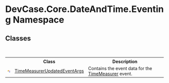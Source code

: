 # DevCase.Core.DateAndTime.Eventing Namespace
 




## Classes
&nbsp;<table><tr><th></th><th>Class</th><th>Description</th></tr><tr><td>![Public class](media/pubclass.gif "Public class")</td><td><a href="T_DevCase_Core_DateAndTime_Eventing_TimeMeasurerUpdatedEventArgs">TimeMeasurerUpdatedEventArgs</a></td><td>
Contains the event data for the <a href="T_DevCase_Core_DateAndTime_TimeMeasurer">TimeMeasurer</a> event.</td></tr></table>&nbsp;
